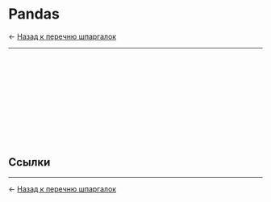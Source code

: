 # Pandas

← [Назад к перечню шпаргалок][back]

---

##                

```python

```

```python

```

```python

```

```python

```

```python

```

```python

```

```python

```

```python

```

```python

```

```python

```

```python

```

```python

```

## Ссылки

[]()

---

← [Назад к перечню шпаргалок][back]

[back]: <../.> "Назад к перечню шпаргалок"